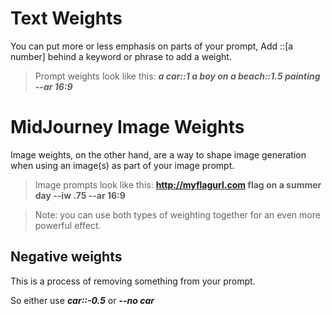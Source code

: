 # Text Weights

You can put more or less emphasis on parts of your prompt, Add ::[a number] behind a keyword or phrase to add a weight.

> Prompt weights look like this: **_a car::1 a boy on a beach::1.5 painting --ar 16:9_**

# MidJourney Image Weights

Image weights, on the other hand, are a way to shape image generation when using an image(s) as part of your image prompt.

> Image prompts look like this: **http://myflagurl.com flag on a summer day --iw .75 --ar 16:9**

> Note: you can use both types of weighting together for an even more powerful effect.

## Negative weights

This is a process of removing something from your prompt.

So either use **_car::-0.5_** or **_--no car_**
